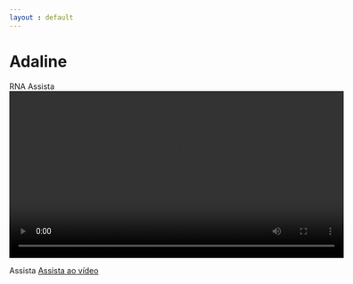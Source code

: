 ```yaml
---
layout : default
---
```

# Adaline

RNA
Assista
<video width="600" controls>
    <source src="./videos/video.mp4" type="video/mp4">
    Seu navegador não suporta a reprodução do vídeo.
</video>


Assista
[Assista ao vídeo](./videos/video.mp4)
